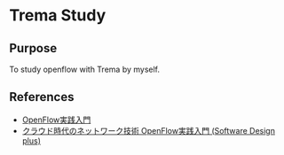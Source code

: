 # Trema Study

## Purpose
To study openflow with Trema by myself.

## References
- [OpenFlow実践入門](http://yasuhito.github.io/trema-book/)
- [クラウド時代のネットワーク技術 OpenFlow実践入門 (Software Design plus)](http://www.amazon.co.jp/dp/4774154652/ref%3Dcm_sw_r_tw_dp_0SlTqb1NGYDN9)
